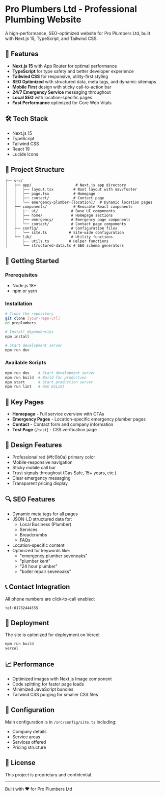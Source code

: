 # Pro Plumbers Ltd - Professional Plumbing Website

A high-performance, SEO-optimized website for Pro Plumbers Ltd, built with Next.js 15, TypeScript, and Tailwind CSS.

## 🚀 Features

- **Next.js 15** with App Router for optimal performance
- **TypeScript** for type safety and better developer experience
- **Tailwind CSS** for responsive, utility-first styling
- **SEO Optimized** with structured data, meta tags, and dynamic sitemaps
- **Mobile First** design with sticky call-to-action bar
- **24/7 Emergency Service** messaging throughout
- **Local SEO** with location-specific pages
- **Fast Performance** optimized for Core Web Vitals

## 🛠️ Tech Stack

- Next.js 15
- TypeScript
- Tailwind CSS
- React 19
- Lucide Icons

## 📁 Project Structure

```
├── src/
│   ├── app/                    # Next.js app directory
│   │   ├── layout.tsx         # Root layout with nav/footer
│   │   ├── page.tsx           # Homepage
│   │   ├── contact/           # Contact page
│   │   └── emergency-plumber-[location]/  # Dynamic location pages
│   ├── components/            # Reusable React components
│   │   ├── ui/               # Base UI components
│   │   ├── home/             # Homepage sections
│   │   ├── emergency/        # Emergency page components
│   │   └── contact/          # Contact page components
│   ├── config/               # Configuration files
│   │   └── site.ts          # Site-wide configuration
│   └── lib/                  # Utility functions
│       ├── utils.ts         # Helper functions
│       └── structured-data.ts # SEO schema generators
```

## 🚀 Getting Started

### Prerequisites

- Node.js 18+
- npm or yarn

### Installation

```bash
# Clone the repository
git clone [your-repo-url]
cd proplumbers

# Install dependencies
npm install

# Start development server
npm run dev
```

### Available Scripts

```bash
npm run dev    # Start development server
npm run build  # Build for production
npm start      # Start production server
npm run lint   # Run ESLint
```

## 📱 Key Pages

- **Homepage** - Full service overview with CTAs
- **Emergency Pages** - Location-specific emergency plumber pages
- **Contact** - Contact form and company information
- **Test Page** (`/test`) - CSS verification page

## 🎨 Design Features

- Professional red (#fc0b0a) primary color
- Mobile-responsive navigation
- Sticky mobile call bar
- Trust signals throughout (Gas Safe, 15+ years, etc.)
- Clear emergency messaging
- Transparent pricing display

## 🔍 SEO Features

- Dynamic meta tags for all pages
- JSON-LD structured data for:
  - Local Business (Plumber)
  - Services
  - Breadcrumbs
  - FAQs
- Location-specific content
- Optimized for keywords like:
  - "emergency plumber sevenoaks"
  - "plumber kent"
  - "24 hour plumber"
  - "boiler repair sevenoaks"

## 📞 Contact Integration

All phone numbers are click-to-call enabled:
```
tel:01732444555
```

## 🚢 Deployment

The site is optimized for deployment on Vercel:

```bash
npm run build
vercel
```

## 📈 Performance

- Optimized images with Next.js Image component
- Code splitting for faster page loads
- Minimized JavaScript bundles
- Tailwind CSS purging for smaller CSS files

## 🔧 Configuration

Main configuration is in `/src/config/site.ts` including:
- Company details
- Service areas
- Services offered
- Pricing structure

## 📝 License

This project is proprietary and confidential.

---

Built with ❤️ for Pro Plumbers Ltd
